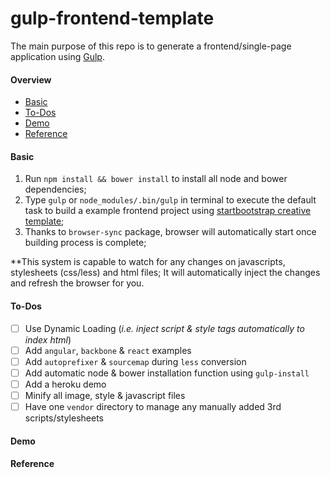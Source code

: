 # gulp-frontend-template

The main purpose of this repo is to generate a frontend/single-page application using [Gulp](http://gulpjs.com/).

#### Overview
  - [Basic](#basic)
  - [To-Dos](#to-dos)
  - [Demo](#demo)
  - [Reference](#reference)


#### Basic
  1. Run `npm install && bower install` to install all node and bower dependencies;
  2. Type `gulp` or `node_modules/.bin/gulp` in terminal to execute the default task to build a example frontend project using [startbootstrap creative template](http://ironsummitmedia.github.io/startbootstrap-creative/);
  3. Thanks to `browser-sync` package, browser will automatically start once building process is complete;

**This system is capable to watch for any changes on javascripts, stylesheets (css/less) and html files; It will automatically inject the changes and refresh the browser for you.


#### To-Dos
  - [ ] Use Dynamic Loading (*i.e. inject script & style tags automatically to index html*)
  - [ ] Add `angular`, `backbone` & `react` examples
  - [ ] Add `autoprefixer` & `sourcemap` during `less` conversion
  - [ ] Add automatic node & bower installation function using `gulp-install`
  - [ ] Add a heroku demo
  - [ ] Minify all image, style & javascript files
  - [ ] Have one `vendor` directory to manage any manually added 3rd scripts/stylesheets

#### Demo

#### Reference
